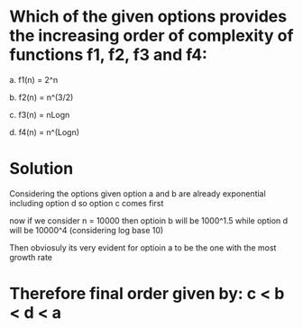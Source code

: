 # Which of the given options provides the increasing order of complexity of functions f1, f2, f3 and f4:

a. f1(n) = 2^n

b. f2(n) = n^(3/2)

c. f3(n) = nLogn

d. f4(n) = n^(Logn)

# Solution
Considering the options given option a and b are already exponential including option d so option c comes first

now if we consider n = 10000 then optioin b will be 1000^1.5 while option d will be 10000^4 (considering log base 10)

Then obviosuly its very evident for optioin a to be the one with the most growth rate

# Therefore final order given by: c < b < d < a
